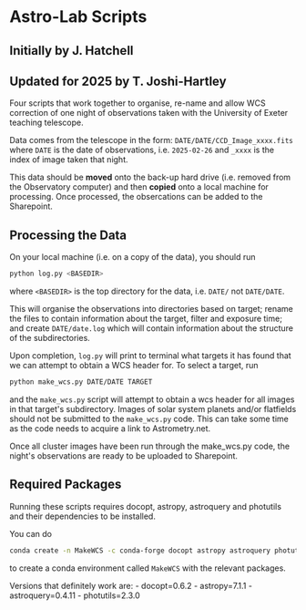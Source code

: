 # Astro-Lab Scripts
## Initially by J. Hatchell
## Updated for 2025 by T. Joshi-Hartley

Four scripts that work together to organise, re-name and allow WCS correction of
one night of observations taken with the University of Exeter teaching telescope.

Data comes from the telescope in the form:
    `DATE/DATE/CCD_Image_xxxx.fits`
where `DATE` is the date of observations, i.e. `2025-02-26` and `_xxxx` is the index of image taken that night.

This data should be **moved** onto the back-up hard drive (i.e. removed from the Observatory computer) and then **copied** onto a local machine for processing. Once processed, the obsercations can be added to the Sharepoint.

## Processing the Data

On your local machine (i.e. on a copy of the data), you should run 
```bash
python log.py <BASEDIR>
```
where `<BASEDIR>` is the top directory for the data, i.e. `DATE/` not `DATE/DATE`.

This will organise the observations into directories based on target; rename the files to contain information about the target, filter and exposure time; and create `DATE/date.log` which will contain information about the structure of the subdirectories.

Upon completion, `log.py` will print to terminal what targets it has found that we can attempt to obtain a WCS header for. To select a target, run

```bash
python make_wcs.py DATE/DATE TARGET
```

and the `make_wcs.py` script will attempt to obtain a wcs header for all images in that target's subdirectory. Images of solar system planets and/or flatfields should not be submitted to the `make_wcs.py` code. This can take some time as the code needs to acquire a link to Astrometry.net.

Once all cluster images have been run through the make_wcs.py code, the night's observations are ready to be uploaded to Sharepoint.

## Required Packages

Running these scripts requires docopt, astropy, astroquery and photutils and their dependencies to be installed.
    
You can do
```bash
conda create -n MakeWCS -c conda-forge docopt astropy astroquery photutils
```
to create a conda environment called `MakeWCS` with the relevant packages.

Versions that definitely work are:
    - docopt=0.6.2
    - astropy=7.1.1
    - astroquery=0.4.11
    - photutils=2.3.0